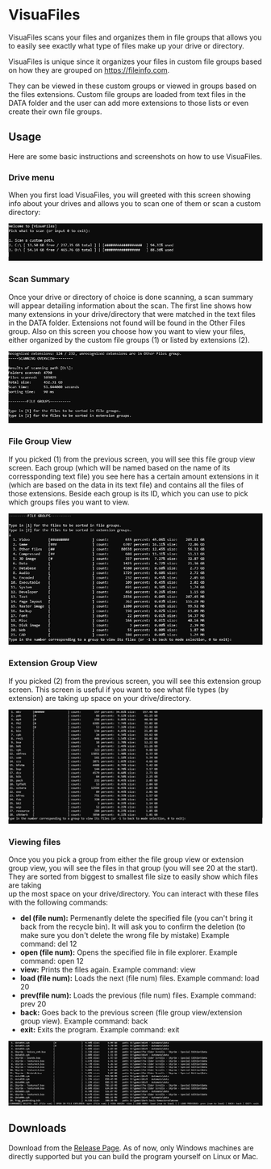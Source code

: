 # VisuaFiles

 VisuaFiles scans your files and organizes them in file groups that allows you to easily see
 exactly what type of files make up your drive or directory. 

 VisuaFiles is unique since it organizes your files in custom file groups based on how they 
 are grouped on https://fileinfo.com.

 They can be viewed in these custom groups or viewed in groups based on the files extensions.
 Custom file groups are loaded from text files in the DATA folder and the user can add more 
 extensions to those lists or even create their own file groups.
 
 ## Usage
 Here are some basic instructions and screenshots on how to use VisuaFiles.

 ### Drive menu
 When you first load VisuaFiles, you will greeted with this screen showing info about your drives
 and allows you to scan one of them or scan a custom directory:

 ![Welcome Screen](screenshots/welcome-screen.jpg)

 ### Scan Summary
 Once your drive or directory of choice is done scanning, a scan summary will appear detailing information
 about the scan. The first line shows how many extensions in your drive/directory that were matched in the text 
 files in the DATA folder. Extensions not found will be found in the Other Files group. Also on this screen you 
 choose how you want to view your files, either organized by the custom file groups (1) or listed by extensions (2).
 
 ![Scan summary](screenshots/scan-summary.jpg)

 ### File Group View
 If you picked (1) from the previous screen, you will see this file group view screen. Each group (which will be named based 
 on the name of its corressponding text file) you see here has a certain amount extensions in it (which are based 
 on the data in its text file) and contains all the files of those extensions. Beside each group is its ID, which 
 you can use to pick which groups files you want to view.

 ![file-group-view](screenshots/file-group-view.jpg)
 ### Extension Group View
 If you picked (2) from the previous screen, you will see this extension group screen. This screen is useful if you want to see
 what file types (by extension) are taking up space on your drive/directory.

 ![extension-view](screenshots/extension-view.jpg)

 ### Viewing files
 Once you you pick a group from either the file group view or extension group view, you will see the files in that group 
 (you will see 20 at the start). They are sorted from biggest to smallest file size to easily show which files are taking  
 up the most space on your drive/directory. You can interact with these files with the following commands:
  
 - **del (file num):**  Permenantly delete the specified file (you can't bring it back from the recycle bin).
                        It will ask you to confirm the deletion (to make sure you don't delete the wrong file by mistake)
                        Example command: del 12 
 - **open (file num):** Opens the specified file in file explorer.
                        Example command: open 12
 - **view:**            Prints the files again.
                        Example command: view
 - **load (file num):** Loads the next (file num) files.
                        Example command: load 20
 - **prev(file num):**  Loads the previous (file num) files.
                        Example command: prev 20
 - **back:**            Goes back to the previous screen (file group view/extension group view).
                        Example command: back
 - **exit:**            Exits the program.
                        Example command: exit

 ![files-view](screenshots/files-view.jpg)
 
 ## Downloads
  Download from the [Release Page](https://github.com/Fossilia/VisuaFiles/releases). 
  As of now, only Windows machines are directly supported but you can build the program yourself
  on Linux or Mac.
 
